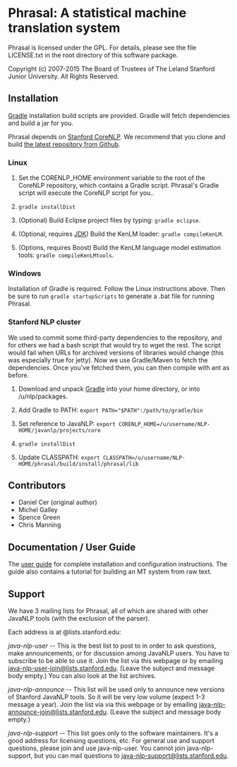 # Phrasal: A statistical machine translation system

Phrasal is licensed under the GPL. For details, please see the file LICENSE.txt in the root directory of this software package.

Copyright (c) 2007-2015 The Board of Trustees of The Leland Stanford Junior University. All Rights Reserved.

## Installation

[Gradle](http://gradle.org) installation build scripts are provided. Gradle will fetch dependencies and build a jar for you.

Phrasal depends on [Stanford CoreNLP](http://nlp.stanford.edu/software/corenlp.shtml). We recommend that you clone and build [the latest repository from Github](https://github.com/stanfordnlp/CoreNLP).

### Linux

1. Set the CORENLP_HOME environment variable to the root of the CoreNLP repository, which contains a Gradle script. Phrasal's Gradle script will execute the CoreNLP script for you..

2. `gradle installDist`

3. (Optional) Build Eclipse project files by typing: `gradle eclipse`.

4. (Optional, requires [JDK](http://www.oracle.com/technetwork/java/javase/downloads/index.html)) Build the KenLM loader: `gradle compileKenLM`.

5. (Options, requires Boost) Build the KenLM language model estimation tools: `gradle compileKenLMtools`.

### Windows

Installation of Gradle is required. Follow the Linux instructions above. Then be sure to run `gradle startupScripts` to generate a .bat file for running Phrasal.

### Stanford NLP cluster

We used to commit some third-party dependencies to the repository, and for others we had a bash script that would try to wget the rest. The script would fail when URLs for archived versions of libraries would change (this was especially true for jetty). Now we use Gradle/Maven to fetch the dependencies. Once you've fetched them, you can then compile with ant as before.

1. Download and unpack [Gradle](http://gradle.org) into your home directory, or into /u/nlp/packages.

2. Add Gradle to PATH: `export PATH="$PATH":/path/to/gradle/bin`

3. Set reference to JavaNLP: `export CORENLP_HOME=/u/username/NLP-HOME/javanlp/projects/core`

4. `gradle installDist`

6. Update CLASSPATH: `export CLASSPATH=/u/username/NLP-HOME/phrasal/build/install/phrasal/lib`

## Contributors

* Daniel Cer (original author)
* Michel Galley
* Spence Green
* Chris Manning

## Documentation / User Guide

The [user guide](http://www-nlp.stanford.edu/wiki/Software/Phrasal) for complete installation and configuration instructions. The guide also
contains a tutorial for building an MT system from raw text.

## Support

We have 3 mailing lists for Phrasal, all of which are shared with other JavaNLP
tools (with the exclusion of the parser). 

Each address is at @lists.stanford.edu:

*java-nlp-user* -- This is the best list to post to in order to ask questions, make
announcements, or for discussion among JavaNLP users. You have to subscribe to 
be able to use it. Join the list via this webpage or by emailing 
java-nlp-user-join@lists.stanford.edu. (Leave the subject and message body 
empty.) You can also look at the list archives.

*java-nlp-announce* -- This list will be used only to announce new versions of 
Stanford JavaNLP tools. So it will be very low volume (expect 1-3 message a 
year). Join the list via via this webpage or by emailing 
java-nlp-announce-join@lists.stanford.edu. (Leave the subject and message 
body empty.)

*java-nlp-support* -- This list goes only to the software maintainers. It's a good 
address for licensing questions, etc. For general use and support questions, 
please join and use java-nlp-user. You cannot join java-nlp-support, but you 
can mail questions to java-nlp-support@lists.stanford.edu.


